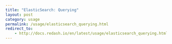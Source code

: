 ```yaml
---
title: "ElasticSearch: Querying"
layout: post
category: usage
permalink: /usage/elasticsearch_querying.html
redirect_to:
    - http://docs.redash.io/en/latest/usage/elasticsearch_querying.html
---
```

